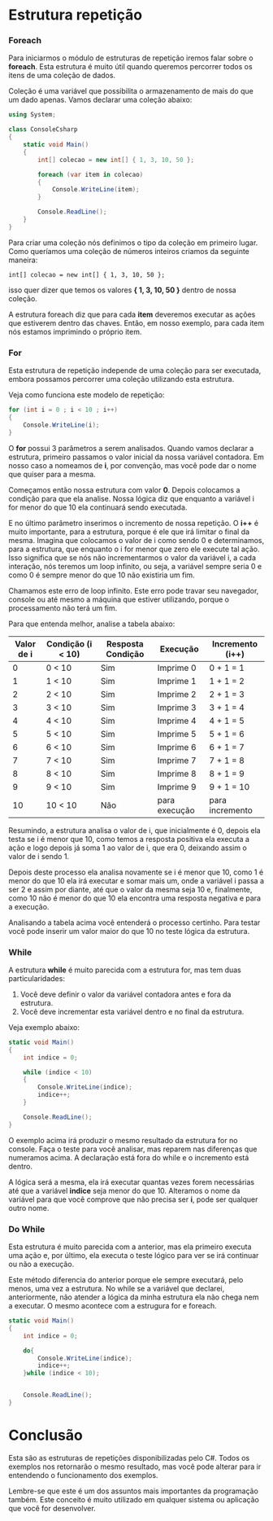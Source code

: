 # Estrutura repetição

### Foreach

Para iniciarmos o módulo de estruturas de repetição iremos falar sobre o **foreach**. Esta estrutura é muito útil quando queremos percorrer todos os itens de uma coleção de dados.

Coleção é uma variável que possibilita o armazenamento de mais do que um dado apenas. Vamos declarar uma coleção abaixo:

```C#
using System;

class ConsoleCsharp
{
    static void Main()
    {
        int[] colecao = new int[] { 1, 3, 10, 50 };

        foreach (var item in colecao)
        {
            Console.WriteLine(item);
        }

        Console.ReadLine();
    }
}
```

Para criar uma coleção nós definimos o tipo da coleção em primeiro lugar. Como queríamos uma coleção de números inteiros criamos da seguinte maneira:

`int[] colecao = new int[] { 1, 3, 10, 50 };`

isso quer dizer que temos os valores **{ 1, 3, 10, 50 }** dentro de nossa coleção.

A estrutura foreach diz que para cada **item** deveremos executar as ações que estiverem dentro das chaves. Então, em nosso exemplo, para cada item nós estamos imprimindo o próprio item.

### For

Esta estrutura de repetição independe de uma coleção para ser executada, embora possamos percorrer uma coleção utilizando esta estrutura.

Veja como funciona este modelo de repetição:

```C#
for (int i = 0 ; i < 10 ; i++)
{
    Console.WriteLine(i);
}
```

O **for** possui 3 parâmetros a serem analisados. Quando vamos declarar a estrutura, primeiro passamos o valor inicial da nossa variável contadora. Em nosso caso a nomeamos de **i**, por convenção, mas você pode dar o nome que quiser para a mesma.

Começamos então nossa estrutura com valor **0**. Depois colocamos a condição para que ela analise. Nossa lógica diz que enquanto a variável i for menor do que 10 ela continuará sendo executada.

E no último parâmetro inserimos o incremento de nossa repetição. O **i++** é muito importante, para a estrutura, porque é ele que irá limitar o final da mesma. Imagina que colocamos o valor de i como sendo 0 e determinamos, para a estrutura, que enquanto o i for menor que zero ele execute tal ação. Isso significa que se nós não incrementarmos o valor da variável i, a cada interação, nós teremos um loop infinito, ou seja, a variável sempre seria 0 e como 0 é sempre menor do que 10 não existiria um fim.

Chamamos este erro de loop infinito. Este erro pode travar seu navegador, console ou até mesmo a máquina que estiver utilizando, porque o processamento não terá um fim.

Para que entenda melhor, analise a tabela abaixo:

Valor de i | Condição (i < 10) | Resposta Condição | Execução | Incremento (**i++**)
-------------- | ------------------------- | -------------------------- | ------------- | -----------------------------
0 |  0 < 10 | Sim | Imprime 0 | 0 + 1 = 1
1 |  1 < 10 | Sim | Imprime 1 | 1 + 1 = 2
2 |  2 < 10 | Sim | Imprime 2 | 2 + 1 = 3
3 |  3 < 10 | Sim | Imprime 3 | 3 + 1 = 4
4 |  4 < 10 | Sim | Imprime 4 | 4 + 1 = 5
5 |  5 < 10 | Sim | Imprime 5 | 5 + 1 = 6
6 |  6 < 10 | Sim | Imprime 6 | 6 + 1 = 7
7 |  7 < 10 | Sim | Imprime 7 | 7 + 1 = 8
8 |  8 < 10 | Sim | Imprime 8 | 8 + 1 = 9
9 |  9 < 10 | Sim | Imprime 9 | 9 + 1 = 10
10 | 10 < 10 | Não | para execução | para incremento

Resumindo, a estrutura analisa o valor de i, que inicialmente é 0, depois ela testa se i é menor que 10, como temos a resposta positiva ela executa a ação e logo depois já soma 1 ao valor de i, que era 0, deixando assim o valor de i sendo 1.

Depois deste processo ela analisa novamente se i é menor que 10, como 1 é menor do que 10 ela irá executar e somar mais um, onde a variável i passa a ser 2 e assim por diante, até que o valor da mesma seja 10 e, finalmente, como 10 não é menor do que 10 ela encontra uma resposta negativa e para a execução.

Analisando a tabela acima você entenderá o processo certinho. Para testar você pode inserir um valor maior do que 10 no teste lógica da estrutura.

### While

A estrutura **while** é muito parecida com a estrutura for, mas tem duas particularidades:

1. Você deve definir o valor da variável contadora antes e fora da estrutura.
2. Você deve incrementar esta variável dentro e no final da estrutura.

Veja exemplo abaixo:

```C#
static void Main()
{
    int indice = 0;

    while (indice < 10)
    {
        Console.WriteLine(indice);
        indice++;
    }

    Console.ReadLine();
}
```

O exemplo acima irá produzir o mesmo resultado da estrutura for no console. Faça o teste para você analisar, mas reparem nas diferenças que numeramos acima. A declaração está fora do while e o incremento está dentro.

A lógica será a mesma, ela irá executar quantas vezes forem necessárias até que a variável **indice** seja menor do que 10. Alteramos o nome da variável para que você comprove que não precisa ser **i**, pode ser qualquer outro nome.

### Do While

Esta estrutura é muito parecida com a anterior, mas ela primeiro executa uma ação e, por último, ela executa o teste lógico para ver se irá continuar ou não a execução.

Este método diferencia do anterior porque ele sempre executará, pelo menos, uma vez a estrutura. No while se a variável que declarei, anteriormente, não atender a lógica da minha estrutura ela não chega nem a executar. O mesmo acontece com a estrugura for e foreach.

```C#
static void Main()
{
    int indice = 0;

    do{
        Console.WriteLine(indice);
        indice++;
    }while (indice < 10);


    Console.ReadLine();
}
```

# Conclusão

Esta são as estruturas de repetições disponibilizadas pelo C#. Todos os exemplos nos retornarão o mesmo resultado, mas você pode alterar para ir entendendo o funcionamento dos exemplos.

Lembre-se que este é um dos assuntos mais importantes da programação também. Este conceito é muito utilizado em qualquer sistema ou aplicação que você for desenvolver.